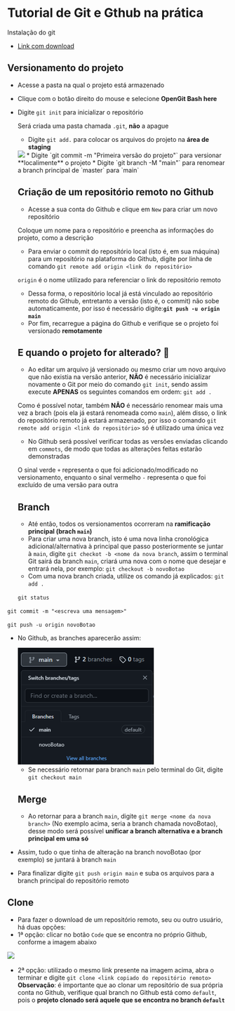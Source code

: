 # Tutorial de Git e Gthub na prática

Instalação do git
* [Link com download](https://git-scm.com/downloads) 

## Versionamento do projeto
* Acesse a pasta na qual o projeto está armazenado
* Clique com o botão direito do mouse e selecione **OpenGit Bash here**
* Digite `git init` para inicializar o repositório 
  
  Será criada uma pasta chamada `.git`, **não** a apague
  * Digite `git add.` para colocar os arquivos do projeto na **área de staging**
  <img src=https://i1.wp.com/www.markus-gattol.name/misc/mm/si/content/git_git_add.png>
  * Digite `git commit -m "Primeira versão do projeto"` para versionar **localimente** o projeto
  * Digite `git branch -M "main"` para renomear a branch principal de `master` para `main`
  
  ## Criação de um repositório remoto no Github
  * Acesse a sua conta do Github e clique em `New` para criar um novo repositório 
  
  Coloque um nome para o repositório e preencha as informações do projeto, como a descrição
  * Para enviar o commit do repositório local (isto é, em sua máquina) para um repositório na
  plataforma do Github, digite por linha de comando `git remote add origin <link do repositório>`

  `origin` é o nome utilizado para referenciar o link do repositório remoto

  * Dessa forma, o repositório local já está vinculado ao repositório remoto do Github,
  entretanto a versão (isto é, o commit) não sobe automaticamente, por isso é necessário
  digite:**`git push -u origin main`**
  * Por fim, recarregue a página do Github e verifique se o projeto foi versionado
  **remotamente**

  ## E quando o projeto for alterado? 🤔

  * Ao editar um arquivo já versionado ou mesmo criar um novo arquivo que não existia na versão
  anterior, **NÃO** é necessário inicializar novamente o Git por meio do comando `git init`,
  sendo assim execute **APENAS** os seguintes comandos em ordem: 
  `git add .`

  Como é possível notar, também **NÃO** é necessário renomear mais uma vez a brach (pois ela já estará renomeada como `main`), além disso, o link do repositório remoto já estará armazenado, por isso o comando `git remote add origin <link do repositório>` só é utilizado uma única vez

  * No Github será possível verificar todas as versões enviadas clicando em `commots`, de modo que todas as alterações feitas estarão demonstradas
  
  O sinal verde `+` representa o que foi adicionado/modificado no versionamento, enquanto o sinal vermelho `-` representa o que foi excluído de uma versão para outra

  ## Branch

  * Até então, todos os versionamentos ocorreram na **ramificação principal (brach `main`)**
  * Para criar uma nova branch, isto é uma nova linha cronológica adicional/alternativa à principal que passo posteriormente se juntar à `main`, digite `git checkot -b <nome da nova branch`, assim o terminal  Git sairá da branch `main`, criará uma nova  com o nome que desejar e entrará nela, por exemplo: `git checkout -b novoBotao`
  * Com uma nova branch criada, utilize os comando já explicados:
  `git add .`

  `git status`

 `git commit -m "<escreva uma mensagem>"`

`git push -u origin novoBotao`

* No Github, as branches aparecerão assim:
  
  <img src ="imgBranch.PNG">

  * Se necessário retornar para branch `main`  pelo terminal do Git, digite `git checkout main`

  ## Merge

  * Ao retornar para a branch `main`, digite `git merge <nome da nova branch>` (No exemplo acima, seria a branch chamada novoBotao), desse modo será possível **unificar a branch alternativa e a branch principal em uma só**

 * Assim, tudo o que tinha de alteração na branch novoBotao (por exemplo) se juntará à branch 
  `main`

  * Para finalizar digite `git push origin main` e suba os arquivos para a branch principal do repositório remoto

  
  ## Clone

 * Para fazer o download de um repositório remoto, seu ou outro usuário, há duas opções:
 * 1ª opção: clicar no botão `Code` que se encontra no próprio Github, conforme a imagem abaixo
  <img src=".img/imgClone.PNG">

  * 2ª opção: utilizado o mesmo link presente na imagem acima, abra o terminar e digite `git clone <link copiado do repositório remoto>`
  **Observação**: é importante que ao clonar um repositório de sua própria conta no Github, verifique qual branch no Github está como `default`, pois o **projeto clonado será aquele que se encontra no branch `default`**



  